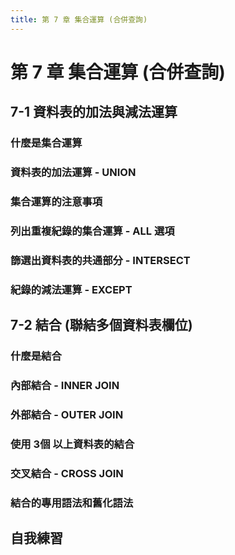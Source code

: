 ```yaml
---
title: 第 7 章 集合運算 (合併查詢)
---
```


# 第 7 章 集合運算 (合併查詢)

## 7-1 資料表的加法與減法運算
### 什麼是集合運算
### 資料表的加法運算 - UNION
### 集合運算的注意事項
### 列出重複紀錄的集合運算 - ALL 選項
### 篩選出資料表的共通部分 - INTERSECT
### 紀錄的減法運算 - EXCEPT

## 7-2 結合 (聯結多個資料表欄位)
### 什麼是結合
### 內部結合 - INNER JOIN
### 外部結合 - OUTER JOIN
### 使用 3個 以上資料表的結合
### 交叉結合 - CROSS JOIN
### 結合的專用語法和舊化語法

## 自我練習